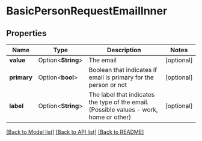 # BasicPersonRequestEmailInner

## Properties

Name | Type | Description | Notes
------------ | ------------- | ------------- | -------------
**value** | Option<**String**> | The email | [optional]
**primary** | Option<**bool**> | Boolean that indicates if email is primary for the person or not | [optional]
**label** | Option<**String**> | The label that indicates the type of the email. (Possible values - work, home or other) | [optional]

[[Back to Model list]](../README.md#documentation-for-models) [[Back to API list]](../README.md#documentation-for-api-endpoints) [[Back to README]](../README.md)


